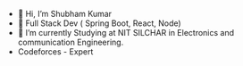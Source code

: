 - 👋 Hi, I’m Shubham Kumar
- 👀 Full Stack Dev ( Spring Boot, React, Node)
- 🌱 I’m currently Studying at NIT SILCHAR in Electronics and communication Engineering.
-  Codeforces - Expert

<!---
shubham123456789012/shubham123456789012 is a ✨ special ✨ repository because its `README.md` (this file) appears on your GitHub profile.
You can click the Preview link to take a look at your changes.
--->
